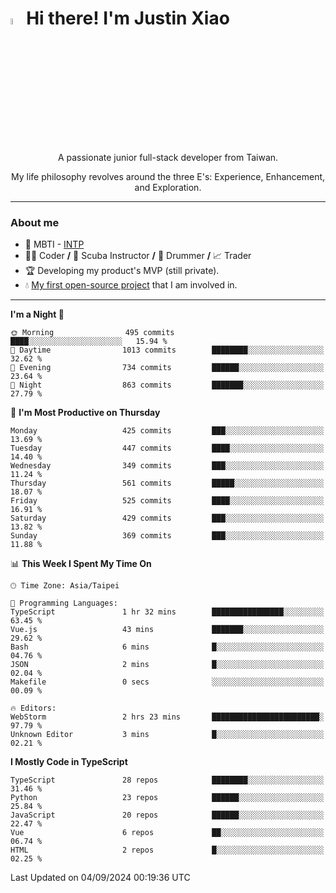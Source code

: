 # <img src="https://media.giphy.com/media/hvRJCLFzcasrR4ia7z/giphy.gif" width="5%">Hi there! I'm Justin Xiao
<p align="center">A passionate junior full-stack developer from Taiwan.  </p>
<p align="center">My life philosophy revolves around the three E's: Experience, Enhancement, and Exploration.</p>

---
### About me
- 👀 MBTI - [INTP](https://www.16personalities.com/intp-personality)
- 👨‍💻 Coder **/** 🤿 Scuba Instructor **/** 🥁 Drummer **/** 📈 Trader
- 🏆 Developing my product's MVP (still private).
- 💧 [My first open-source project](https://github.com/Game-as-a-Service/Game-Lobby-Web) that I am involved in.

---
<!--START_SECTION:waka-->
**I'm a Night 🦉** 

```text
🌞 Morning                495 commits         ████░░░░░░░░░░░░░░░░░░░░░   15.94 % 
🌆 Daytime                1013 commits        ████████░░░░░░░░░░░░░░░░░   32.62 % 
🌃 Evening                734 commits         ██████░░░░░░░░░░░░░░░░░░░   23.64 % 
🌙 Night                  863 commits         ███████░░░░░░░░░░░░░░░░░░   27.79 % 
```
📅 **I'm Most Productive on Thursday** 

```text
Monday                   425 commits         ███░░░░░░░░░░░░░░░░░░░░░░   13.69 % 
Tuesday                  447 commits         ████░░░░░░░░░░░░░░░░░░░░░   14.40 % 
Wednesday                349 commits         ███░░░░░░░░░░░░░░░░░░░░░░   11.24 % 
Thursday                 561 commits         █████░░░░░░░░░░░░░░░░░░░░   18.07 % 
Friday                   525 commits         ████░░░░░░░░░░░░░░░░░░░░░   16.91 % 
Saturday                 429 commits         ███░░░░░░░░░░░░░░░░░░░░░░   13.82 % 
Sunday                   369 commits         ███░░░░░░░░░░░░░░░░░░░░░░   11.88 % 
```


📊 **This Week I Spent My Time On** 

```text
🕑︎ Time Zone: Asia/Taipei

💬 Programming Languages: 
TypeScript               1 hr 32 mins        ████████████████░░░░░░░░░   63.45 % 
Vue.js                   43 mins             ███████░░░░░░░░░░░░░░░░░░   29.62 % 
Bash                     6 mins              █░░░░░░░░░░░░░░░░░░░░░░░░   04.76 % 
JSON                     2 mins              █░░░░░░░░░░░░░░░░░░░░░░░░   02.04 % 
Makefile                 0 secs              ░░░░░░░░░░░░░░░░░░░░░░░░░   00.09 % 

🔥 Editors: 
WebStorm                 2 hrs 23 mins       ████████████████████████░   97.79 % 
Unknown Editor           3 mins              █░░░░░░░░░░░░░░░░░░░░░░░░   02.21 % 
```

**I Mostly Code in TypeScript** 

```text
TypeScript               28 repos            ████████░░░░░░░░░░░░░░░░░   31.46 % 
Python                   23 repos            ██████░░░░░░░░░░░░░░░░░░░   25.84 % 
JavaScript               20 repos            ██████░░░░░░░░░░░░░░░░░░░   22.47 % 
Vue                      6 repos             ██░░░░░░░░░░░░░░░░░░░░░░░   06.74 % 
HTML                     2 repos             █░░░░░░░░░░░░░░░░░░░░░░░░   02.25 % 
```




 Last Updated on 04/09/2024 00:19:36 UTC
<!--END_SECTION:waka-->
